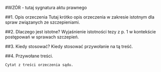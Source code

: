 #WZÓR - tutaj sygnatura aktu prawnego

##1. Opis orzeczenia
Tutaj krótko opis orzeczenia w zakresie istotnym dla spraw związanych ze szczepieniami.

##2. Dlaczego jest istotne?
Wyjaśnienie istotności tezy z p. 1 w kontekście postępowań w sprawach szczepień.

##3. Kiedy stosować?
Kiedy stosować przywołanie na tą treść.

##4. Przywołane treści.
```
Cytat z treści orzeczenia sądu.
```
